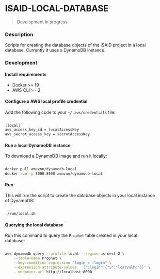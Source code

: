 # ISAID-LOCAL-DATABASE

> Development in progress

### Description

Scripts for creating the database objects of the ISAID project in a local database.
Currently it uses a DynamoDB instance.

### Development

#### Install requirements

- Docker >= 19
- AWS CLI >= 2

#### Configure a AWS local profile credential

Add the following code to your `~/.aws/credentials` file:

```bash

[local]
aws_access_key_id = localAccessKey
aws_secret_access_key = secretAccessKey

```  

#### Run a local DynamoDB instance

To download a DynamoDB image and run it locally:

```bash

docker pull amazon/dynamodb-local
docker run -p 8000:8000 amazon/dynamodb-local

```

#### Run

This will run the script to create the database objects in your local instance of DynamoDB:

```bash

./run/local.sh

```

#### Querying the local database

Run this command to query the `Prophet` table created in your local database:

```bash

aws dynamodb query --profile local --region us-west-2 \
    --table-name Prophet \
    --key-condition-expression "login = :login" \
    --expression-attribute-values  '{":login":{"S":"lcarvalho"}}' \
    --endpoint-url http://localhost:8000

```
